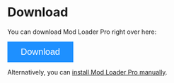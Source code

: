 # Download

You can download Mod Loader Pro right over here:

<a href="//github.com/MSCLoaderPro/docs/raw/main/_downloads/Installer.exe"><button class="btn-download">Download</button></a>

Alternatively, you can <a href="//github.com/MSCLoaderPro/EarlyAccessRelease/releases">install Mod Loader Pro manually</a>.

<style>
.btn-download {
  background-color: DodgerBlue;
  border: none;
  color: white;
  padding: 12px 30px;
  cursor: pointer;
  font-size: 20px;
}

.btn-download:hover {
  background-color: RoyalBlue;
}
</style>